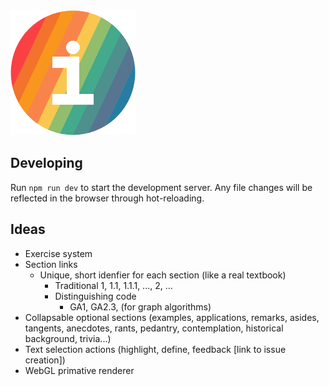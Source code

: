 <img alt="The letter 'i' on a multicolored background." src="/static/favicon.ico" width="200px"/>

## Developing

Run `npm run dev` to start the development server. Any file changes will be reflected in the browser through hot-reloading.

## Ideas

- Exercise system
- Section links
  - Unique, short idenfier for each section (like a real textbook)
    - Traditional 1, 1.1, 1.1.1, ..., 2, ...
    - Distinguishing code
      - GA1, GA2.3, (for graph algorithms)
- Collapsable optional sections (examples, applications, remarks, asides, tangents, anecdotes, rants, pedantry, contemplation, historical background, trivia...)
- Text selection actions (highlight, define, feedback [link to issue creation])
- WebGL primative renderer
